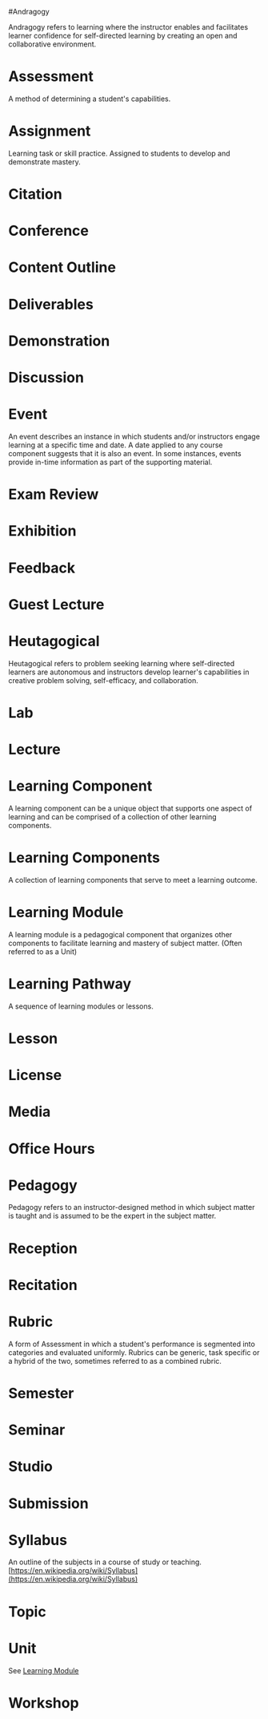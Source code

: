 #Andragogy 

Andragogy refers to learning where the instructor enables and facilitates learner confidence for self-directed learning by creating an open and collaborative environment.

# Assessment

A method of determining a student's capabilities.

# Assignment

Learning task or skill practice. Assigned to students to develop and demonstrate mastery.

# Citation

# Conference

# Content Outline

# Deliverables

# Demonstration

# Discussion

# Event

An event describes an instance in which students and/or instructors engage learning at a specific time and date. A date applied to any course component suggests that it is also an event. In some instances, events provide in-time information as part of the supporting material.

# Exam Review

# Exhibition

# Feedback

# Guest Lecture

# Heutagogical

Heutagogical refers to problem seeking learning where self-directed learners are autonomous and instructors develop learner's capabilities in creative problem solving, self-efficacy, and collaboration.

# Lab

# Lecture

# Learning Component

A learning component can be a unique object that supports one aspect of learning and can be comprised of a collection of other learning components.

# Learning Components

A collection of learning components that serve to meet a learning outcome.

# Learning Module

A learning module is a pedagogical component that organizes other components to facilitate learning and mastery of subject matter. (Often referred to as a Unit)

# Learning Pathway

A sequence of learning modules or lessons.

# Lesson

# License

# Media

# Office Hours

# Pedagogy

Pedagogy refers to an instructor-designed method in which subject matter is taught and is assumed to be the expert in the subject matter.

# Reception

# Recitation

# Rubric

A form of Assessment in which a student's performance is segmented into categories and evaluated uniformly. Rubrics can be generic, task specific or a hybrid of the two, sometimes referred to as a combined rubric.

# Semester

# Seminar

# Studio

# Submission

# Syllabus

An outline of the subjects in a course of study or teaching. [https://en.wikipedia.org/wiki/Syllabus](https://en.wikipedia.org/wiki/Syllabus)

# Topic

# Unit 

See [Learning Module](#learning-module)

# Workshop
